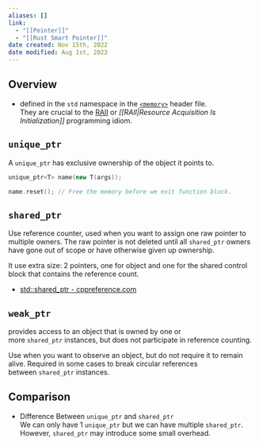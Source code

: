 ```yaml
---
aliases: []
link:
  - "[[Pointer]]"
  - "[[Rust Smart Pointer]]"
date created: Nov 15th, 2022
date modified: Aug 1st, 2023
---
```


## Overview
- defined in the `std` namespace in the [`<memory>`](https://learn.microsoft.com/en-us/cpp/standard-library/memory?view=msvc-170) header file.  
They are crucial to the [RAII](https://learn.microsoft.com/en-us/cpp/cpp/object-lifetime-and-resource-management-modern-cpp?view=msvc-170) or _[[RAII|Resource Acquisition Is Initialization]]_ programming idiom.

## `unique_ptr`
A `unique_ptr` has exclusive ownership of the object it points to.

```cpp
unique_ptr<T> name(new T(args));

name.reset(); // Free the memory before we exit function block.
```

## `shared_ptr`
Use reference counter, used when you want to assign one raw pointer to multiple owners. The raw pointer is not deleted until all `shared_ptr` owners have gone out of scope or have otherwise given up ownership.

It use extra size: 2 pointers, one for object and one for the shared control block that contains the reference count.
- [std::shared\_ptr - cppreference.com](https://en.cppreference.com/w/cpp/memory/shared_ptr)

## `weak_ptr`
provides access to an object that is owned by one or more `shared_ptr` instances, but does not participate in reference counting.

Use when you want to observe an object, but do not require it to remain alive. Required in some cases to break circular references between `shared_ptr` instances.

## Comparison
- Difference Between `unique_ptr` and `shared_ptr`  
We can only have 1 `unique_ptr` but we can have multiple `shared_ptr`. However, `shared_ptr` may introduce some small overhead.